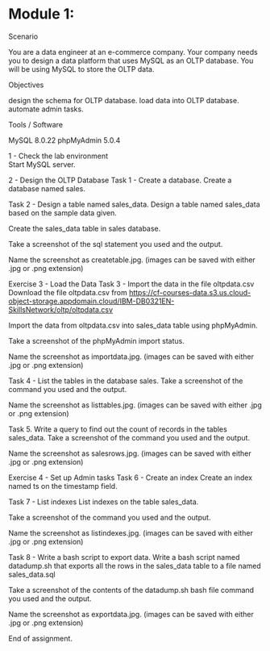 # Module 1: 

Scenario

You are a data engineer at an e-commerce company. Your company needs you to design a data platform that uses MySQL as an OLTP database. You will be using MySQL to store the OLTP data.

Objectives

design the schema for OLTP database.
load data into OLTP database.
automate admin tasks.

Tools / Software

MySQL 8.0.22
phpMyAdmin 5.0.4

1 - Check the lab environment  
Start MySQL server.

2 - Design the OLTP Database
Task 1 - Create a database.
Create a database named sales.

Task 2 - Design a table named sales_data.
Design a table named sales_data based on the sample data given.



Create the sales_data table in sales database.

Take a screenshot of the sql statement you used and the output.

Name the screenshot as createtable.jpg. (images can be saved with either .jpg or .png extension)

Exercise 3 - Load the Data
Task 3 - Import the data in the file oltpdata.csv
Download the file oltpdata.csv from https://cf-courses-data.s3.us.cloud-object-storage.appdomain.cloud/IBM-DB0321EN-SkillsNetwork/oltp/oltpdata.csv

Import the data from oltpdata.csv into sales_data table using phpMyAdmin.

Take a screenshot of the phpMyAdmin import status.

Name the screenshot as importdata.jpg. (images can be saved with either .jpg or .png extension)

Task 4 - List the tables in the database sales.
Take a screenshot of the command you used and the output.

Name the screenshot as listtables.jpg. (images can be saved with either .jpg or .png extension)

Task 5. Write a query to find out the count of records in the tables sales_data.
Take a screenshot of the command you used and the output.

Name the screenshot as salesrows.jpg. (images can be saved with either .jpg or .png extension)

Exercise 4 - Set up Admin tasks
Task 6 - Create an index
Create an index named ts on the timestamp field.

Task 7 - List indexes
List indexes on the table sales_data.

Take a screenshot of the command you used and the output.

Name the screenshot as listindexes.jpg. (images can be saved with either .jpg or .png extension)

Task 8 - Write a bash script to export data.
Write a bash script named datadump.sh that exports all the rows in the sales_data table to a file named sales_data.sql

Take a screenshot of the contents of the datadump.sh bash file command you used and the output.

Name the screenshot as exportdata.jpg. (images can be saved with either .jpg or .png extension)

End of assignment.
